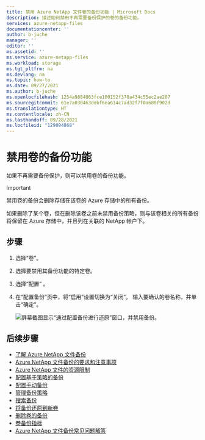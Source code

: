 ```yaml
---
title: 禁用 Azure NetApp 文件卷的备份功能 | Microsoft Docs
description: 描述如何禁用不再需要备份保护的卷的备份功能。
services: azure-netapp-files
documentationcenter: ''
author: b-juche
manager: ''
editor: ''
ms.assetid: ''
ms.service: azure-netapp-files
ms.workload: storage
ms.tgt_pltfrm: na
ms.devlang: na
ms.topic: how-to
ms.date: 09/27/2021
ms.author: b-juche
ms.openlocfilehash: 1254a9884063fce100152f370a434c55ec2ae207
ms.sourcegitcommit: 61e7a030463debf6ea614c7ad32f7f0a680f902d
ms.translationtype: HT
ms.contentlocale: zh-CN
ms.lasthandoff: 09/28/2021
ms.locfileid: "129094868"
---
```

# <a name="disable-backup-functionality-for-a-volume"></a>禁用卷的备份功能 

如果不再需要备份保护，则可以禁用卷的备份功能。 

> [!IMPORTANT]
> 禁用卷的备份会删除存储在该卷的 Azure 存储中的所有备份。

如果删除了某个卷，但在删除该卷之前未禁用备份策略，则与该卷相关的所有备份将保留在 Azure 存储中，并且列在关联的 NetApp 帐户下。 

## <a name="steps"></a>步骤

1. 选择“卷”。
2. 选择要禁用其备份功能的特定卷。
3. 选择“配置” 。
4. 在“配置备份”页中，将“启用”设置切换为“关闭”。 输入要确认的卷名称，并单击“确定”。

    ![屏幕截图显示“通过配置备份进行还原”窗口，并禁用备份。](../media/azure-netapp-files/backup-configure-backups-disable.png)

## <a name="next-steps"></a>后续步骤  

* [了解 Azure NetApp 文件备份](backup-introduction.md)
* [Azure NetApp 文件备份的要求和注意事项](backup-requirements-considerations.md)
* [Azure NetApp 文件的资源限制](azure-netapp-files-resource-limits.md)
* [配置基于策略的备份](backup-configure-policy-based.md)
* [配置手动备份](backup-configure-manual.md)
* [管理备份策略](backup-manage-policies.md)
* [搜索备份](backup-search.md)
* [将备份还原到新卷](backup-restore-new-volume.md)
* [删除卷的备份](backup-delete.md)
* [卷备份指标](azure-netapp-files-metrics.md#volume-backup-metrics)
* [Azure NetApp 文件备份常见问题解答](azure-netapp-files-faqs.md#azure-netapp-files-backup-faqs)

